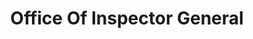 ---
# This topic lives at
# https://digital.gov/topics/office-of-inspector-general

slug: "office-of-inspector-general"

# Topic Title
title: "Office Of Inspector General"

# description — keep it short and clear
summary: ""


# Weight
weight: 1

# For more information on managing topics,
# see https://github.com/GSA/digitalgov.gov/wiki
---